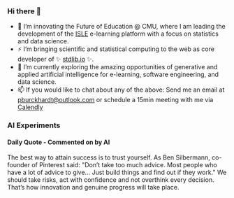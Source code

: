 ### Hi there 👋

-   📖 I’m innovating the Future of Education @ CMU, where I am leading the development of the [ISLE](https://stat.cmu.edu/isle) e-learning platform with a focus on statistics and data science.
-   ⚡ I’m bringing scientific and statistical computing to the web as core developer of ✨ [stdlib.io](https://stdlib.io) ✨.
-   🔭 I’m currently exploring the amazing opportunities of generative and applied artificial intelligence for e-learning, software engineering, and data science.
-   📫 If you would like to chat about any of the above: Send me an email at [pburckhardt@outlook.com](mailto:pburckhardt@outlook.com) or schedule a 15min meeting with me via [Calendly](https://calendly.com/philipp-burckhardt/15-minute-meeting)

### AI Experiments

#### Daily Quote - Commented on by AI

<!-- <quote> -->

The best way to attain success is to trust yourself. As Ben Silbermann, co-founder of Pinterest said: "Don’t take too much advice. Most people who have a lot of advice to give... Just build things and find out if they work." We should take risks, act with confidence and not overthink every decision. That’s how innovation and genuine progress will take place.

<!-- </quote> -->
